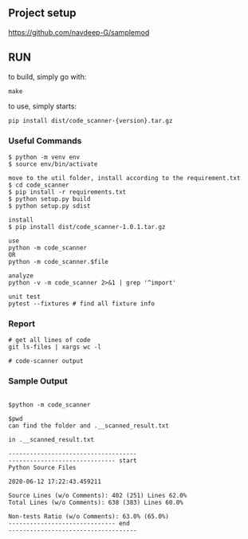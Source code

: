 ## Project setup
https://github.com/navdeep-G/samplemod

## RUN
to build, simply go with:
```
make
```

to use, simply starts:
```
pip install dist/code_scanner-{version}.tar.gz
```


### Useful Commands
```
$ python -m venv env
$ source env/bin/activate

move to the util folder, install according to the requirement.txt
$ cd code_scanner
$ pip install -r requirements.txt
$ python setup.py build
$ python setup.py sdist

install
$ pip install dist/code_scanner-1.0.1.tar.gz

use
python -m code_scanner
OR
python -m code_scanner.$file

analyze
python -v -m code_scanner 2>&1 | grep '^import'

unit test
pytest --fixtures # find all fixture info
```

### Report
```
# get all lines of code
git ls-files | xargs wc -l

# code-scanner output

```

### Sample Output 
``` v0.2.0

$python -m code_scanner

$pwd 
can find the folder and .__scanned_result.txt

in .__scanned_result.txt

------------------------------------
------------------------------ start
Python Source Files

2020-06-12 17:22:43.459211

Source Lines (w/o Comments): 402 (251) Lines 62.0%
Total Lines (w/o Comments): 638 (383) Lines 60.0% 

Non-tests Ratio (w/o Comments): 63.0% (65.0%)
------------------------------ end
------------------------------------

```